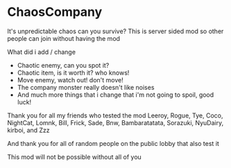 # ChaosCompany
It's unpredictable chaos can you survive?
This is server sided mod so other people can join without having the mod


What did i add / change
- Chaotic enemy, can you spot it?
- Chaotic item, is it worth it? who knows!
- Move enemy, watch out! don't move!
- The company monster really doesn't like noises
- And much more things that i change that i'm not going to spoil, good luck!

Thank you for all my friends who tested the mod Leeroy, Rogue, Tye, Coco, NightCat, Lomnk, Bill, Frick, Sade, Bnw, Bambaratatata, Sorazuki, NyuDairy, kirboi, and Zzz

And thank you for all of random people on the public lobby that also test it

This mod will not be possible without all of you